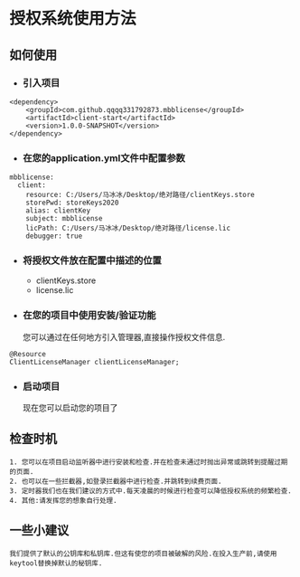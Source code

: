 # 授权系统使用方法

## 如何使用

- ### 引入项目
```
<dependency>
	<groupId>com.github.qqqq331792873.mbblicense</groupId>
	<artifactId>client-start</artifactId>
	<version>1.0.0-SNAPSHOT</version>
</dependency>
```

- ### 在您的application.yml文件中配置参数
```
mbblicense:
  client:
    resource: C:/Users/马冰冰/Desktop/绝对路径/clientKeys.store
    storePwd: storeKeys2020
    alias: clientKey
    subject: mbblicense
    licPath: C:/Users/马冰冰/Desktop/绝对路径/license.lic
    debugger: true
```

- ### 将授权文件放在配置中描述的位置
    + clientKeys.store
    + license.lic
    
- ### 在您的项目中使用安装/验证功能
    您可以通过在任何地方引入管理器,直接操作授权文件信息.
```
@Resource
ClientLicenseManager clientLicenseManager;
```

- ### 启动项目
    现在您可以启动您的项目了

## 检查时机
    1. 您可以在项目启动监听器中进行安装和检查.并在检查未通过时抛出异常或跳转到提醒过期的页面.
    2. 也可以在一些拦截器,如登录拦截器中进行检查.并跳转到续费页面.
    3. 定时器我们也在我们建议的方式中.每天凌晨的时候进行检查可以降低授权系统的频繁检查.
    4. 其他:请发挥您的想象自行处理.
    
## 一些小建议
    我们提供了默认的公钥库和私钥库.但这有使您的项目被破解的风险.在投入生产前,请使用keytool替换掉默认的秘钥库.